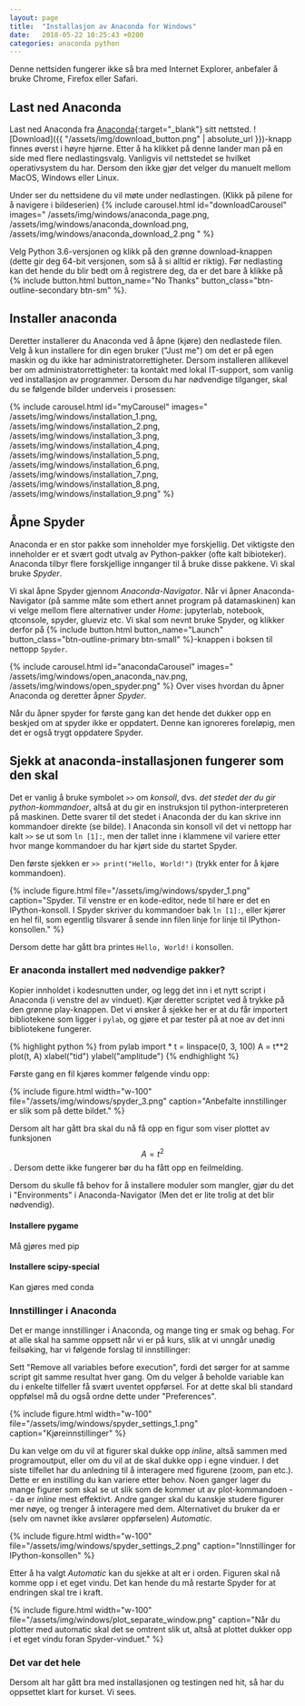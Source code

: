 ```yaml
---
layout: page
title:  "Installasjon av Anaconda for Windows"
date:   2018-05-22 10:25:43 +0200
categories: anaconda python
---
```

Denne nettsiden fungerer ikke så bra med Internet Explorer, anbefaler å bruke Chrome, Firefox eller Safari. 

## Last ned Anaconda 
Last ned Anaconda fra [Anaconda][anaconda]{:target="_blank"} sitt nettsted. ![Download]({{ "/assets/img/download_button.png" | absolute_url }})-knapp finnes øverst i høyre hjørne. Etter å ha klikket på denne lander man på en side med flere nedlastingsvalg. 
Vanligvis vil nettstedet se hvilket operativsystem du har. Dersom den ikke gjør det velger du manuelt mellom MacOS, Windows eller Linux. 

Under ser du nettsidene du vil møte under nedlastingen. (Klikk på pilene for å navigere i bildeserien)
{% include carousel.html 
id="downloadCarousel"
images="
/assets/img/windows/anaconda_page.png,
/assets/img/windows/anaconda_download.png,
/assets/img/windows/anaconda_download_2.png
" %}

Velg Python 3.6-versjonen og klikk på den grønne download-knappen (dette gir deg 64-bit versjonen, som så å si alltid er riktig). Før nedlasting kan det hende du blir bedt om å registrere deg, da er det bare å klikke på 
{% include button.html button_name="No Thanks" button_class="btn-outline-secondary btn-sm" %}. 

## Installer anaconda
Deretter installerer du Anaconda ved å åpne (kjøre) den nedlastede filen. Velg å kun installere for din egen bruker ("Just me") om det er på egen maskin og du ikke har administratorrettigheter. Dersom installeren allikevel ber om administratorrettigheter: ta kontakt med lokal IT-support, som vanlig ved installasjon av programmer. Dersom du har nødvendige tilganger, skal du se følgende bilder underveis i prosessen: 

{% include carousel.html 
id="myCarousel" 
images="
/assets/img/windows/installation_1.png, 
/assets/img/windows/installation_2.png,
/assets/img/windows/installation_3.png,
/assets/img/windows/installation_4.png,
/assets/img/windows/installation_5.png,
/assets/img/windows/installation_6.png,
/assets/img/windows/installation_7.png,
/assets/img/windows/installation_8.png,
/assets/img/windows/installation_9.png" 
%}

## Åpne Spyder
Anaconda er en stor pakke som inneholder mye forskjellig. Det viktigste den inneholder er et svært godt utvalg av Python-pakker (ofte kalt bibioteker). Anaconda tilbyr flere forskjellige innganger til å bruke disse pakkene. Vi skal bruke *Spyder*.

Vi skal åpne Spyder gjennom *Anaconda-Navigator*. Når vi åpner Anaconda-Navigator (på samme måte som ethert annet program på datamaskinen) kan vi velge mellom flere alternativer under *Home*: jupyterlab, notebook, qtconsole, spyder, glueviz etc. Vi skal som nevnt bruke Spyder, og klikker derfor på {% include button.html button_name="Launch" button_class="btn-outline-primary btn-small" %}-knappen i boksen til nettopp `Spyder`. 

{% include carousel.html 
id="anacondaCarousel"
images="
/assets/img/windows/open_anaconda_nav.png,
/assets/img/windows/open_spyder.png"
%}
Over vises hvordan du åpner Anaconda og deretter åpner *Spyder*. 

Når du åpner spyder for første gang kan det hende det dukker opp en beskjed om at spyder ikke er oppdatert. Denne kan ignoreres foreløpig, men det er også trygt oppdatere Spyder. 

## Sjekk at anaconda-installasjonen fungerer som den skal 
Det er vanlig å bruke symbolet `>>` om *konsoll*, dvs. *det stedet der du gir python-kommandoer*, altså at du gir en instruksjon til python-interpreteren på maskinen. Dette svarer til det stedet i Anaconda der du kan skrive inn kommandoer direkte (se bilde). I Anaconda sin konsoll vil det vi nettopp har kalt `>>` se ut som `ln [1]:`, men der tallet inne i klammene vil variere etter hvor mange kommandoer du har kjørt side du startet Spyder. 

Den første sjekken er `>> print("Hello, World!")` (trykk enter for å kjøre kommandoen). 

{% include figure.html file="/assets/img/windows/spyder_1.png" caption="Spyder. Til venstre er en kode-editor, nede til høre er det en IPython-konsoll. I Spyder skriver du kommandoer bak <code class='highlighter rouge'>ln [1]:</code>, eller kjører en hel fil, som egentlig tilsvarer å sende inn filen linje for linje til IPython-konsollen." %}

Dersom dette har gått bra printes `Hello, World!` i konsollen. 


### Er anaconda installert med nødvendige pakker?
Kopier innholdet i kodesnutten under, og legg det inn i et nytt script i Anaconda (i venstre del av vinduet). Kjør deretter scriptet ved å trykke på den grønne play-knappen. Det vi ønsker å sjekke her er at du får importert bibliotekene som ligger i `pylab`, og gjøre et par tester på at noe av det inni bibliotekene fungerer. 

{% highlight python %}
from pylab import *
t = linspace(0, 3, 100)
A = t**2
plot(t, A)
xlabel("tid")
ylabel("amplitude")
{% endhighlight %}

Første gang en fil kjøres kommer følgende vindu opp: 

{% include figure.html width="w-100" file="/assets/img/windows/spyder_3.png" caption="Anbefalte innstillinger er slik som på dette bildet." %}


Dersom alt har gått bra skal du nå få opp en figur som viser plottet av funksjonen $$A = t^2$$. Dersom dette ikke fungerer bør du ha fått opp en feilmelding.  

Dersom du skulle få behov for å installere moduler som mangler, gjør du det i "Environments" i Anaconda-Navigator (Men det er lite trolig at det blir nødvendig). 

#### Installere pygame
Må gjøres med pip
#### Installere scipy-special
Kan gjøres med conda

### Innstillinger i Anaconda
Det er mange innstillinger i Anaconda, og mange ting er smak og behag. For at alle skal ha samme oppsett når vi er på kurs, slik at vi unngår unødig feilsøking, har vi følgende forslag til innstillinger: 

Sett "Remove all variables before execution", fordi det sørger for at samme script git samme resultat hver gang. Om du velger å beholde variable kan du i enkelte tilfeller få svært uventet oppførsel. For at dette skal bli standard oppfølsel må du også ordne dette under "Preferences".

{% include figure.html width="w-100" file="/assets/img/windows/spyder_settings_1.png" caption="Kjøreinnstillinger" %}

Du kan velge om du vil at figurer skal dukke opp *inline*, altså sammen med programoutput, eller om du vil at de skal dukke opp i egne vinduer. I det siste tilfellet har du anledning til å interagere med figurene (zoom, pan etc.). Dette er en instilling du kan variere etter behov. Noen ganger lager du mange figurer som skal se ut slik som de kommer ut av plot-kommandoen -- da er *inline* mest effektivt. Andre ganger skal du kanskje studere figurer mer nøye, og trenger å interagere med dem. Alternativet du bruker da er (selv om navnet ikke avslører oppførselen) *Automatic*.

{% include figure.html width="w-100" file="/assets/img/windows/spyder_settings_2.png" caption="Innstillinger for IPython-konsollen" %}

Etter å ha valgt *Automatic* kan du sjekke at alt er i orden. Figuren skal nå komme opp i et eget vindu. Det kan hende du må restarte Spyder for at endringen skal tre i kraft. 

{% include figure.html width="w-100" file="/assets/img/windows/plot_separate_window.png" caption="Når du plotter med automatic skal det se omtrent slik ut, altså at plottet dukker opp i et eget vindu foran Spyder-vinduet." %}

### Det var det hele
Dersom alt har gått bra med installasjonen og testingen ned hit, så har du oppsettet klart for kurset. Vi sees.

[anaconda]: https://www.anaconda.com/
